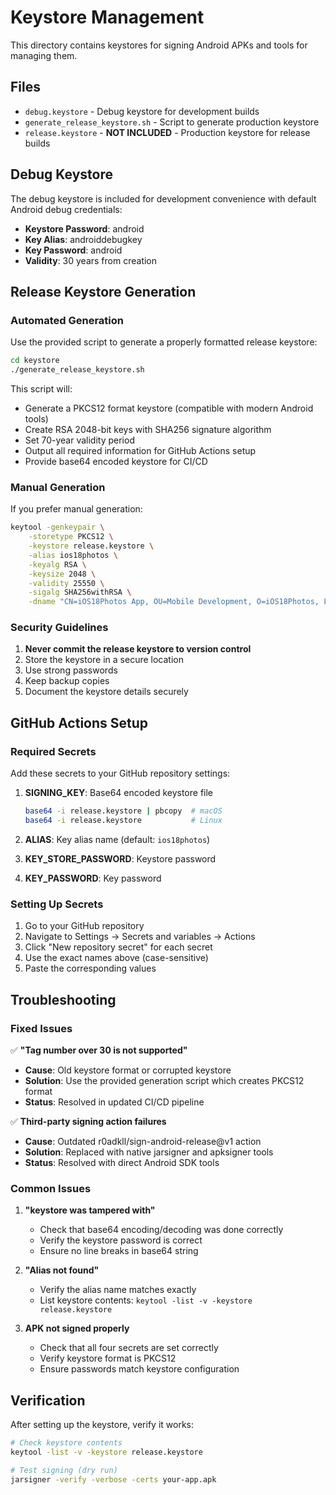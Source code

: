 # Keystore Management

This directory contains keystores for signing Android APKs and tools for managing them.

## Files

- `debug.keystore` - Debug keystore for development builds
- `generate_release_keystore.sh` - Script to generate production keystore
- `release.keystore` - **NOT INCLUDED** - Production keystore for release builds

## Debug Keystore

The debug keystore is included for development convenience with default Android debug credentials:

- **Keystore Password**: android
- **Key Alias**: androiddebugkey
- **Key Password**: android
- **Validity**: 30 years from creation

## Release Keystore Generation

### Automated Generation

Use the provided script to generate a properly formatted release keystore:

```bash
cd keystore
./generate_release_keystore.sh
```

This script will:
- Generate a PKCS12 format keystore (compatible with modern Android tools)
- Create RSA 2048-bit keys with SHA256 signature algorithm
- Set 70-year validity period
- Output all required information for GitHub Actions setup
- Provide base64 encoded keystore for CI/CD

### Manual Generation

If you prefer manual generation:

```bash
keytool -genkeypair \
    -storetype PKCS12 \
    -keystore release.keystore \
    -alias ios18photos \
    -keyalg RSA \
    -keysize 2048 \
    -validity 25550 \
    -sigalg SHA256withRSA \
    -dname "CN=iOS18Photos App, OU=Mobile Development, O=iOS18Photos, L=San Francisco, ST=California, C=US"
```

### Security Guidelines

1. **Never commit the release keystore to version control**
2. Store the keystore in a secure location
3. Use strong passwords
4. Keep backup copies
5. Document the keystore details securely

## GitHub Actions Setup

### Required Secrets

Add these secrets to your GitHub repository settings:

1. **SIGNING_KEY**: Base64 encoded keystore file
   ```bash
   base64 -i release.keystore | pbcopy  # macOS
   base64 -i release.keystore           # Linux
   ```

2. **ALIAS**: Key alias name (default: `ios18photos`)

3. **KEY_STORE_PASSWORD**: Keystore password

4. **KEY_PASSWORD**: Key password

### Setting Up Secrets

1. Go to your GitHub repository
2. Navigate to Settings → Secrets and variables → Actions
3. Click "New repository secret" for each secret
4. Use the exact names above (case-sensitive)
5. Paste the corresponding values

## Troubleshooting

### Fixed Issues

✅ **"Tag number over 30 is not supported"**
- **Cause**: Old keystore format or corrupted keystore
- **Solution**: Use the provided generation script which creates PKCS12 format
- **Status**: Resolved in updated CI/CD pipeline

✅ **Third-party signing action failures**
- **Cause**: Outdated r0adkll/sign-android-release@v1 action
- **Solution**: Replaced with native jarsigner and apksigner tools
- **Status**: Resolved with direct Android SDK tools

### Common Issues

1. **"keystore was tampered with"**
   - Check that base64 encoding/decoding was done correctly
   - Verify the keystore password is correct
   - Ensure no line breaks in base64 string

2. **"Alias not found"**
   - Verify the alias name matches exactly
   - List keystore contents: `keytool -list -v -keystore release.keystore`

3. **APK not signed properly**
   - Check that all four secrets are set correctly
   - Verify keystore format is PKCS12
   - Ensure passwords match keystore configuration

## Verification

After setting up the keystore, verify it works:

```bash
# Check keystore contents
keytool -list -v -keystore release.keystore

# Test signing (dry run)
jarsigner -verify -verbose -certs your-app.apk
```